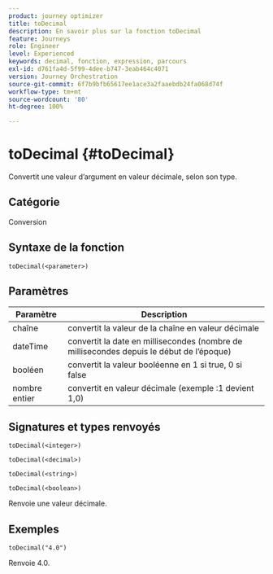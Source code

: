 ```yaml
---
product: journey optimizer
title: toDecimal
description: En savoir plus sur la fonction toDecimal
feature: Journeys
role: Engineer
level: Experienced
keywords: decimal, fonction, expression, parcours
exl-id: d761fa4d-5f99-4dee-b747-3eab464c4071
version: Journey Orchestration
source-git-commit: 6f7b9bfb65617ee1ace3a2faaebdb24fa068d74f
workflow-type: tm+mt
source-wordcount: '80'
ht-degree: 100%

---
```


# toDecimal {#toDecimal}

Convertit une valeur d’argument en valeur décimale, selon son type.

## Catégorie

Conversion

## Syntaxe de la fonction

`toDecimal(<parameter>)`

## Paramètres

| Paramètre | Description |
|--- |--- |
| chaîne | convertit la valeur de la chaîne en valeur décimale |
| dateTime | convertit la date en millisecondes (nombre de millisecondes depuis le début de l’époque) |
| booléen | convertit la valeur booléenne en 1 si true, 0 si false |
| nombre entier | convertit en valeur décimale (exemple :1 devient 1,0) |

## Signatures et types renvoyés

`toDecimal(<integer>)`

`toDecimal(<decimal>)`

`toDecimal(<string>)`

`toDecimal(<boolean>)`

Renvoie une valeur décimale.

## Exemples

`toDecimal("4.0")`

Renvoie 4.0.
